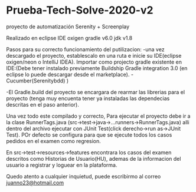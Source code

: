 # Prueba-Tech-Solve-2020-v2
proyecto de automatización Serenity + Screenplay 

Realizado en eclipse IDE oxigen
gradle v6.0
jdk v1.8

Pasos para su correcto funcionamiento del putilizacion:
-una vez descargado el proyecto, establescalo en una ruta e inicie su IDE(eclipse oxigen/neon o IntelliJ IDEA).
Importar como projecto gradle existente en IDE:(Debe tener instalado previamente Buildship Gradle integration 3.0 (en eclipse lo puede 
descargar desde el marketplace).
-Cucumber(Serenitybdd)
)

-El Gradle.build del proyecto se encargara de rearmar las librerias para el proyecto (tenga muy encuenta tener ya instaladas 
las dependecias descritas en el paso anterior).

Una vez todo este compilado y correcto, Para ejecutar el proyecto debe ir a la 
clase RunnerTags.java (src->test->java->...runners->RunnerTags.java) alli dentro del archivo ejecutar 
con JUnit Test(click derecho->run as->JUnit Test). POr defecto se configura para que se ejecute todos los casos
pedidos en el examen como regresion.

En src->test->resources->features encontrara los casos del examen descritos como Historias de Usuario(HU), ademas de la informacion
del usuario a registrar y loguear en la plataforma.

Quedo atento a cualquier inquietud, puede escribirmo al correo juanno23@hotmail.com



